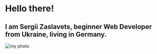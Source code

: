 # Hello there! 
## I am Sergii Zaslavets, beginner Web Developer from Ukraine, living in Germany. 
![my photo](https://i.ibb.co/n7Xr2Zn/sea.jpg)
